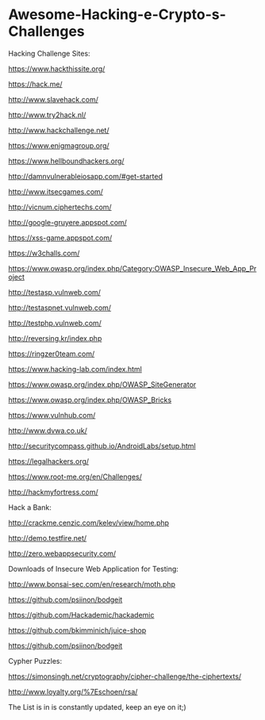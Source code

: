# Awesome-Hacking-e-Crypto-s-Challenges

Hacking Challenge Sites:

https://www.hackthissite.org/

https://hack.me/

http://www.slavehack.com/

http://www.try2hack.nl/

http://www.hackchallenge.net/

https://www.enigmagroup.org/

https://www.hellboundhackers.org/

http://damnvulnerableiosapp.com/#get-started

http://www.itsecgames.com/

http://vicnum.ciphertechs.com/

http://google-gruyere.appspot.com/

https://xss-game.appspot.com/

https://w3challs.com/

https://www.owasp.org/index.php/Category:OWASP_Insecure_Web_App_Project

http://testasp.vulnweb.com/

http://testaspnet.vulnweb.com/

http://testphp.vulnweb.com/

http://reversing.kr/index.php

https://ringzer0team.com/

https://www.hacking-lab.com/index.html

https://www.owasp.org/index.php/OWASP_SiteGenerator

https://www.owasp.org/index.php/OWASP_Bricks

https://www.vulnhub.com/

http://www.dvwa.co.uk/

http://securitycompass.github.io/AndroidLabs/setup.html

https://legalhackers.org/

https://www.root-me.org/en/Challenges/

http://hackmyfortress.com/


Hack a Bank:

http://crackme.cenzic.com/kelev/view/home.php

http://demo.testfire.net/

http://zero.webappsecurity.com/



Downloads of Insecure Web Application for Testing:

http://www.bonsai-sec.com/en/research/moth.php

https://github.com/psiinon/bodgeit

https://github.com/Hackademic/hackademic

https://github.com/bkimminich/juice-shop

https://github.com/psiinon/bodgeit


Cypher Puzzles:

https://simonsingh.net/cryptography/cipher-challenge/the-ciphertexts/

http://www.loyalty.org/%7Eschoen/rsa/




The List is in is constantly updated, keep an eye on it;)




